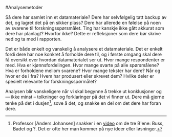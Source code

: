 #Analysemetoder

Så dere har samlet inn et datamateriale? Dere har selvfølgelig tatt backup av det, og lagret det på en sikker plass? Dere har allerede en følelse på noen av svarene til forskningsspørsmålet. Ting har kanskje ikke gått akkurat som dere har planlagt? Hvorfor ikke? Dette er refleksjoner som dere bør skrive ned og ta med i rapporten.

Det er både enkelt og vanskelig å analysere et datamateriale. Det er enkelt fordi dere har noe konkret å forholde dere til, og i første omgang skal dere få oversikt over hvordan datamaterialet ser ut. Hvor mange respondenter er med. Hva er kjønnsfordelingen. Hvor mange svarte på alle spørsmålene? Hva er forholdene mellom svarene? Hvor mange tekster har dere? Når og hvor er de i fra? Hvem har produsert eller skrevet dem? Hvilke deler er spesielt relevante for forskningsspørmålet?

Analysen blir vanskeligere når vi skal begynne å trekke ut konklusjoner og — ikke minst – tolkninger og forklaringer på det vi finner ut. Dere må gjerne tenke på det i dusjen[^1], sove å det, og snakke en del om det dere har foran dere.

[^1]: Professor [Anders Johansen] snakker i en [video](!g "anders johansen skriving") om de tre B'ene: Buss, Badet og ?. Det er ofte her man kommer på nye ideer eller løsninger.
